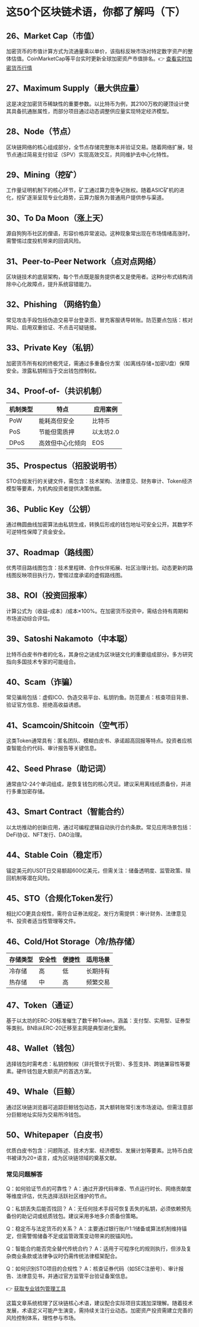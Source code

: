 # 这50个区块链术语，你都了解吗（下）

## 26、Market Cap（市值）
加密货币的市值计算方式为流通量乘以单价，该指标反映市场对特定数字资产的整体估值。CoinMarketCap等平台实时更新全球加密资产市值排名。👉 [查看实时加密货币行情](https://bit.ly/okx_welcome)

## 27、Maximum Supply（最大供应量）
这是决定加密货币稀缺性的重要参数。以比特币为例，其2100万枚的硬顶设计使其具备抗通胀属性，而部分项目通过动态调整供应量实现特定经济模型。

## 28、Node（节点）
区块链网络的核心组成部分，全节点存储完整账本并验证交易。随着网络扩展，轻节点通过简易支付验证（SPV）实现高效交互，共同维护去中心化特性。

## 29、Mining（挖矿）
工作量证明机制下的核心环节，矿工通过算力竞争记账权。随着ASIC矿机的进化，挖矿逐渐呈现专业化趋势，云算力服务为普通用户提供参与渠道。

## 30、To Da Moon（涨上天）
源自狗狗币社区的俚语，形容价格异常波动。这种现象常出现在市场情绪高涨时，需警惕过度投机带来的回调风险。

## 31、Peer-to-Peer Network（点对点网络）
区块链技术的底层架构，每个节点既是服务提供者又是使用者。这种分布式结构消除中心化故障点，提升系统容错能力。

## 32、Phishing （网络钓鱼）
常见攻击手段包括伪造交易平台登录页、冒充客服诱导转账。防范要点包括：核对网址、启用双重验证、不点击可疑链接。

## 33、Private Key（私钥）
加密货币所有权的终极凭证，需通过多重备份方案（如离线存储+加密U盘）保障安全。泄露私钥相当于交出钱包控制权。

## 34、Proof-of-（共识机制）
| 机制类型 | 特点 | 应用案例 |
|---------|------|----------|
| PoW     | 能耗高但安全 | 比特币 |
| PoS     | 节能但需质押 | 以太坊2.0 |
| DPoS    | 高效但中心化倾向 | EOS |

## 35、Prospectus（招股说明书）
STO合规发行的关键文件，需包含：技术架构、法律意见、财务审计、Token经济模型等要素，为机构投资者提供决策依据。

## 36、Public Key（公钥）
通过椭圆曲线加密算法由私钥生成，转换后形成的钱包地址可安全公开。其数学不可逆特性保障了资金安全。

## 37、Roadmap（路线图）
优秀项目路线图包含：技术里程碑、合作伙伴拓展、社区治理计划。动态更新的路线图反映项目执行力，警惕过度承诺的虚假路线图。

## 38、ROI（投资回报率）
计算公式为（收益-成本）/成本×100%。在加密货币投资中，需结合持有周期和市场波动综合评估。

## 39、Satoshi Nakamoto（中本聪）
比特币白皮书作者的化名，其身份之谜成为区块链文化的重要组成部分。多方研究指向多国技术专家的可能组合。

## 40、Scam（诈骗）
常见骗局包括：虚假ICO、伪造交易平台、私钥钓鱼。防范要点：核查项目背景、验证官方信息、拒绝高收益诱惑。

## 41、Scamcoin/Shitcoin（空气币）
这类Token通常具有：匿名团队、模糊白皮书、承诺超高回报等特点。投资者应核查智能合约代码、审计报告等关键信息。

## 42、Seed Phrase（助记词）
通常由12-24个单词组成，是恢复钱包的核心凭证。建议采用离线纸质备份，并进行多重加密存储。

## 43、Smart Contract（智能合约）
以太坊推动的创新应用，通过可编程逻辑自动执行合约条款。常见应用场景包括：DeFi协议、NFT发行、DAO治理。

## 44、Stable Coin（稳定币）
锚定美元的USDT日交易额超600亿美元，但需关注：储备透明度、监管政策、赎回机制等潜在风险。

## 45、STO（合规化Token发行）
相比ICO更具合规性，需符合证券法规定。发行方需提供：审计财务、法律意见书、投资者适当性管理等文件。

## 46、Cold/Hot Storage（冷/热存储）
| 存储类型 | 安全性 | 便捷性 | 适用场景 |
|----------|--------|--------|----------|
| 冷存储   | 高     | 低     | 长期持有 |
| 热存储   | 中     | 高     | 频繁交易 |

## 47、Token（通证）
基于以太坊的ERC-20标准催生了数千种Token，涵盖：支付型、实用型、证券型等类别。BNB从ERC-20迁移至主网是典型进化案例。

## 48、Wallet（钱包）
选择钱包时需考虑：私钥控制权（非托管优于托管）、多签支持、跨链兼容性等要素。硬件钱包是大额资产的首选方案。

## 49、Whale（巨鲸）
通过区块链浏览器可追踪巨鲸钱包动态，其大额转账常引发市场波动。但需注意部分巨鲸地址实际为交易所冷钱包。

## 50、Whitepaper（白皮书）
优质白皮书包含：问题陈述、技术方案、经济模型、发展计划等要素。比特币白皮书被译为20+语言，成为区块链领域的奠基文献。

### 常见问题解答

Q：如何验证节点的可靠性？
A：通过开源代码审查、节点运行时长、网络贡献度等维度评估，优先选择活跃社区维护的节点。

Q：私钥丢失后能否找回？
A：无任何技术手段可恢复丢失的私钥，必须依赖预先备份的助记词或纸质钱包。建议采用多地多介质备份策略。

Q：稳定币与法定货币的关系？
A：主要通过银行账户1:1储备或算法机制维持锚定，但需警惕储备不足或监管政策变动带来的脱锚风险。

Q：智能合约能否完全替代传统合约？
A：适用于可程序化的规则执行，但涉及复杂商业条款或法律争议时仍需传统法律框架配合。

Q：如何识别STO项目的合规性？
A：核查证券代码（如SEC注册号）、审计报告、法律意见书，并通过官方监管平台验证备案信息。

👉 [获取专业钱包管理工具](https://bit.ly/okx_welcome)

这篇文章系统梳理了区块链核心术语，建议配合实际项目实践加深理解。随着技术发展，术语定义可能产生演变，需持续关注行业动态。加密资产投资需建立完善的风险控制体系，理性参与市场。